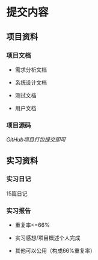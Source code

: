 # 提交内容

## 项目资料

### 项目文档

- 需求分析文档

- 系统设计文档

- 测试文档

- 用户文档

### 项目源码

*GitHub项目打包提交即可*

## 实习资料

### 实习日记

15篇日记

### 实习报告

- 重复率<=66%

- 实习感想/项目概述个人完成

- 其他可以公用（构成66%重复率）
